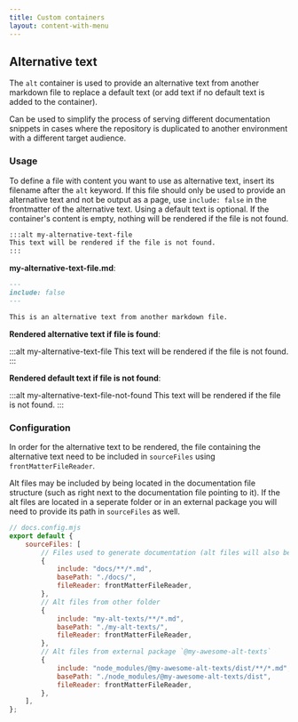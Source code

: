 ```yaml
---
title: Custom containers
layout: content-with-menu
---
```


## Alternative text

The `alt` container is used to provide an alternative text from another markdown file to replace a default text (or add text if no default text is added to the container).

Can be used to simplify the process of serving different documentation snippets in cases where the repository is duplicated to another environment with a different target audience.

### Usage

To define a file with content you want to use as alternative text, insert its filename after the `alt` keyword.
If this file should only be used to provide an alternative text and not be output as a page, use `include: false` in the frontmatter of the alternative text.
Using a default text is optional. If the container's content is empty, nothing will be rendered if the file is not found.

```md
:::alt my-alternative-text-file
This text will be rendered if the file is not found.
:::
```

**my-alternative-text-file.md**:

```md
---
include: false
---

This is an alternative text from another markdown file.
```

**Rendered alternative text if file is found**:

:::alt my-alternative-text-file
This text will be rendered if the file is not found.
:::

**Rendered default text if file is not found**:

:::alt my-alternative-text-file-not-found
This text will be rendered if the file is not found.
:::

### Configuration

In order for the alternative text to be rendered, the file containing the alternative text need to be included in `sourceFiles` using `frontMatterFileReader`.

Alt files may be included by being located in the documentation file structure (such as right next to the documentation file pointing to it).
If the alt files are located in a seperate folder or in an external package you will need to provide its path in `sourceFiles` as well.

```mjs
// docs.config.mjs
export default {
    sourceFiles: [
        // Files used to generate documentation (alt files will also be included if located here)
        {
            include: "docs/**/*.md",
            basePath: "./docs/",
            fileReader: frontMatterFileReader,
        },
        // Alt files from other folder
        {
            include: "my-alt-texts/**/*.md",
            basePath: "./my-alt-texts/",
            fileReader: frontMatterFileReader,
        },
        // Alt files from external package `@my-awesome-alt-texts`
        {
            include: "node_modules/@my-awesome-alt-texts/dist/**/*.md",
            basePath: "./node_modules/@my-awesome-alt-texts/dist",
            fileReader: frontMatterFileReader,
        },
    ],
};
```
